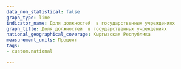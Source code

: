 ```yaml
---
data_non_statistical: false
graph_type: line
indicator_name: Доля должностей  в государственных учреждениях 
graph_title: Доля должностей  в государственных учреждениях 
national_geographical_coverage: Кыргызская Республика
measurement_units: Процент
tags:
- custom.national

---
```

